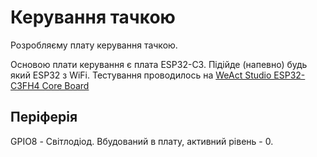 # Керування тачкою

Розробляєму плату керування тачкою.

Основою плати керування є плата ESP32-C3.
Підійде (напевно) будь який ESP32 з WiFi.
Тестування проводилось на [WeAct Studio ESP32-C3FH4 Core Board](https://www.aliexpress.com/item/1005004960064227.html)

## Періферія

GPIO8 - Світлодіод. Вбудований в плату, активний рівень - 0.

